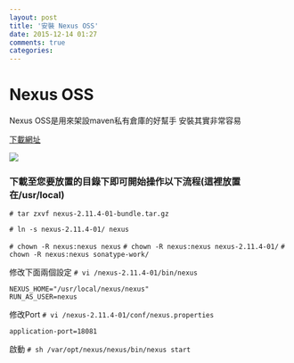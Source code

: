 ```yaml
---
layout: post
title: '安裝 Nexus OSS'
date: 2015-12-14 01:27
comments: true
categories: 
---
```

# Nexus OSS
Nexus OSS是用來架設maven私有倉庫的好幫手
安裝其實非常容易

<a href="http://www.sonatype.org/nexus/" target="_blank">下載網址</a>

<img src="//imagehosting.rickyfun.net/201512/A01-01.jpg">

### 下載至您要放置的目錄下即可開始操作以下流程(這裡放置在/usr/local)
`# tar zxvf nexus-2.11.4-01-bundle.tar.gz`

`# ln -s nexus-2.11.4-01/ nexus`

`# chown -R nexus:nexus nexus`
`# chown -R nexus:nexus nexus-2.11.4-01/`
`# chown -R nexus:nexus sonatype-work/`

修改下面兩個設定
`# vi /nexus-2.11.4-01/bin/nexus`
```config
NEXUS_HOME="/usr/local/nexus/nexus"
RUN_AS_USER=nexus
```

修改Port
`# vi /nexus-2.11.4-01/conf/nexus.properties`
``` config
application-port=18081
```


啟動
`# sh /var/opt/nexus/nexus/bin/nexus start`